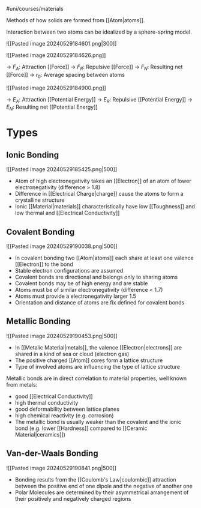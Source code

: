 #uni/courses/materials 

Methods of how solids are formed from [[Atom|atoms]].

Interaction between two atoms can be idealized by a sphere-spring model.

![[Pasted image 20240529184601.png|300]]

![[Pasted image 20240529184626.png]]

-> $F_{A}$: Attraction [[Force]]
-> $F_{R}$: Repulsive [[Force]]
-> $F_{N}$: Resulting net [[Force]]
-> $r_{0}$: Average spacing between atoms

![[Pasted image 20240529184900.png]]

-> $E_{A}$: Attraction [[Potential Energy]]
-> $E_{R}$: Repulsive [[Potential Energy]]
-> $E_{N}$: Resulting net [[Potential Energy]]

# Types

## Ionic Bonding

![[Pasted image 20240529185425.png|500]]

- Atom of high electronegativity takes an [[Electron]] of an atom of lower electronegativity (difference > 1.8)
- Difference in [[Electrical Charge|charge]] cause the atoms to form a crystalline structure
- Ionic [[Material|materials]] characteristically have low [[Toughness]] and low thermal and [[Electrical Conductivity]]

## Covalent Bonding

![[Pasted image 20240529190038.png|500]]

- In covalent bonding two [[Atom|atoms]] each share at least one valence [[Electron]] to the bond
- Stable electron configurations are assumed
- Covalent bonds are directional and belongs only to sharing atoms
- Covalent bonds may be of high energy and are stable
- Atoms must be of similar electronegativity (difference < 1.7)
- Atoms must provide a electronegativity larger 1.5
- Orientation and distance of atoms are fix defined for covalent bonds

## Metallic Bonding

![[Pasted image 20240529190453.png|500]]

- In [[Metalic Material|metals]], the valence [[Electron|electrons]] are shared in a kind of sea or cloud (electron gas)
- The positive charged [[Atom]] cores form a lattice structure
- Type of involved atoms are influencing the type of lattice structure

Metallic bonds are in direct correlation to material properties, well known from metals:
- good [[Electrical Conductivity]]
- high thermal conductivity
- good deformability between lattice planes
- high chemical reactivity (e.g. corrosion)
- The metallic bond is usually weaker than the covalent and the ionic bond (e.g. lower [[Hardness]] compared to [[Ceramic Material|ceramics]])

## Van-der-Waals Bonding

![[Pasted image 20240529190841.png|500]]

- Bonding results from the [[Coulomb's Law|coulombic]] attraction between the positive end of one dipole and the negative of another one
- Polar Molecules are determined by their asymmetrical arrangement of their positively and negatively charged regions